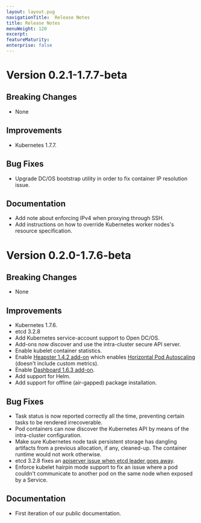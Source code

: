 ```yaml
---
layout: layout.pug
navigationTitle:  Release Notes
title: Release Notes
menuWeight: 120
excerpt:
featureMaturity:
enterprise: false
---
```


<!-- This source repo for this topic is https://github.com/mesosphere/dcos-kubernetes -->


# Version 0.2.1-1.7.7-beta

## Breaking Changes

- None

## Improvements

- Kubernetes 1.7.7.

## Bug Fixes

- Upgrade DC/OS bootstrap utility in order to fix container IP resolution issue.

## Documentation

- Add note about enforcing IPv4 when proxying through SSH.
- Add instructions on how to override Kubernetes worker nodes's resource specification.

# Version 0.2.0-1.7.6-beta

## Breaking Changes

- None

## Improvements

- Kubernetes 1.7.6.
- etcd 3.2.8
- Add Kubernetes service-account support to Open DC/OS.
- Add-ons now discover and use the intra-cluster secure API server.
- Enable kubelet container statistics.
- Enable [Heapster 1.4.2 add-on](https://github.com/kubernetes/heapster/) which enables [Horizontal Pod Autoscaling](https://kubernetes.io/docs/tasks/run-application/horizontal-pod-autoscale/) (doesn't include custom metrics).
- Enable [Dashboard 1.6.3 add-on](https://github.com/kubernetes/dashboard).
- Add support for Helm.
- Add support for offline (air-gapped) package installation.

## Bug Fixes

- Task status is now reported correctly all the time, preventing certain tasks to
be rendered irrecoverable.
- Pod containers can now discover the Kubernetes API by means of the intra-cluster configuration.
- Make sure Kubernetes node task persistent storage has dangling artifacts from a
previous allocation, if any, cleaned-up. The container runtime would not work otherwise.
- etcd 3.2.8 fixes an [apiserver issue when etcd leader goes away](https://github.com/coreos/etcd/issues/8515).
- Enforce kubelet hairpin mode support to fix an issue where a pod couldn't
communicate to another pod on the same node when exposed by a Service.

## Documentation

- First iteration of our public documentation.
